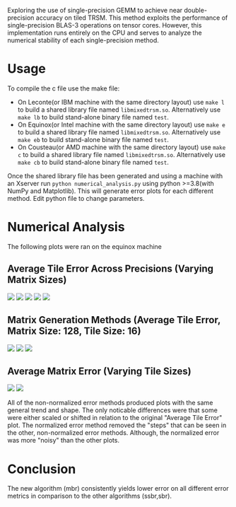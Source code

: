 Exploring the use of single-precision GEMM to achieve near double-precision accuracy on tiled TRSM. This method exploits the performance of single-precision BLAS-3 operations on tensor cores. However, this implementation runs entirely on the CPU and serves to analyze the numerical stability of each single-precision method.


Usage
=====
To compile the c file use the make file:
- On Leconte(or IBM machine with the same directory layout) use `make l` to build a shared library file named `libmixedtrsm.so`. Alternatively use `make lb` to build stand-alone binary file named `test`.
- On Equinox(or Intel machine with the same directory layout) use `make e` to build a shared library file named `libmixedtrsm.so`. Alternatively use `make eb` to build stand-alone binary file named `test`.
- On Cousteau(or AMD machine with the same directory layout) use `make c` to build a shared library file named `libmixedtrsm.so`. Alternatively use `make cb` to build stand-alone binary file named `test`.


Once the shared library file has been generated and using a machine with an Xserver run `python numerical_analysis.py` using python >=3.8(with NumPy and Matplotlib). This will generate error plots for each different method. Edit python file to change parameters.


Numerical Analysis
==================
The following plots were ran on the equinox machine

Average Tile Error Across Precisions
(Varying Matrix Sizes)
------------------------------------
![](plots/lapacke_plots/ComparingErrorsLog128,16.png)
![](plots/lapacke_plots/ComparingErrorsLog1024,128.png)
![](plots/lapacke_plots/ComparingErrorsLog2048,256.png)
![](plots/lapacke_plots/ComparingErrorsLog4096,512.png)
![](plots/lapacke_plots/ComparingErrorsLog8192,1024.png)

Matrix Generation Methods
(Average Tile Error, Matrix Size: 128, Tile Size: 16)
-------------------------

![](plots/other_generators_plots/AverageTileErrorRegularGenLog128,16,8.png)
![](plots/other_generators_plots/AverageTileErrorXGenLog128,16,8.png)
![](plots/other_generators_plots/AverageTileErrorLapackeGenLog128,16,8.png)

Average Matrix Error
(Varying Tile Sizes)
--------------------

![](plots/other_plots/AverageMatrixErrorNumTiles128Log.png)
![](plots/other_plots/AverageMatrixErrorNumTiles256Log.png)


All of the non-normalized error methods produced plots with the same general trend and shape. The only noticable differences were that some were either scaled or shifted in relation to the original "Average Tile Error" plot.
The normalized error method removed the "steps" that can be seen in the other, non-normalized error methods. Although, the normalized error was more "noisy" than the other plots.


Conclusion
==========
The new algorithm (mbr) consistently yields lower error on all different error metrics in comparison to the other algorithms (ssbr,sbr).